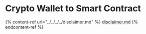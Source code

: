# Crypto Wallet to Smart Contract

{% content-ref url="../../../../disclaimer.md" %}
[disclaimer.md](../../../../disclaimer.md)
{% endcontent-ref %}
